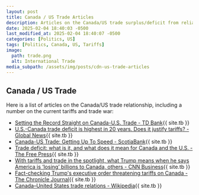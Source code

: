 ```yaml
---
layout: post
title: Canada / US Trade Articles
description: Articles on the Canada/US trade surplus/deficit from reliable sources
date: 2025-02-04 18:40:03 -0500
last_modified_at: 2025-02-04 18:40:07 -0500
categories: [Politics, US]
tags: [Politics, Canada, US, Tariffs]
image:
  path: trade.png
  alt: International Trade
media_subpath: /assets/img/posts/cdn-us-trade-articles
---
```

## Canada / US Trade

Here is a list of articles on the Canada/US trade relationship, including a number on the current tariffs and trade war:
- [Setting the Record Straight on Canada-U.S. Trade - TD Bank](https://economics.td.com/ca-canada-us-trade-balance){{ site.tb }}
- [U.S.-Canada trade deficit is highest in 20 years. Does it justify tariffs? - Global News](https://globalnews.ca/news/10979652/us-canada-trade-deficit-explained-history-trump/){{ site.tb }}
- [Canada-US Trade: Getting Up To Speed - ScotiaBank](https://www.scotiabank.com/ca/en/about/economics/economics-publications/post.other-publications.canada-and-us-economics-.canada-and-us-decks.trade-stats--january-31--2025-.html){{ site.tb }}
- [Trade deficit: what is it, and what does it mean for Canada and the U.S. - The Free Press](https://www.thefreepress.ca/national-news/trade-deficit-what-is-it-and-what-does-it-mean-for-canada-and-the-us-7719003){{ site.tb }}
- [With tariffs and trade in the spotlight, what Trump means when he says America is ‘losing’ billions to Canada, others - CNN Business](https://edition.cnn.com/2025/01/16/economy/us-trade-deficit-trump-200-billion/index.html){{ site.tb }}
- [Fact-checking Trump's executive order threatening tariffs on Canada - The Chronicle Journal](https://www.chroniclejournal.com/news/national/fact-checking-trumps-executive-order-threatening-tariffs-on-canada/article_43f884e9-f547-5941-8669-cbd77979e075.html){{ site.tb }}
- [Canada–United States trade relations - Wikipedia](https://en.wikipedia.org/wiki/Canada%E2%80%93United_States_trade_relations){{ site.tb }}
